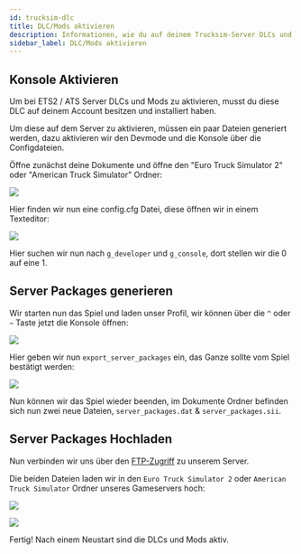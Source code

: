 ```yaml
---
id: trucksim-dlc
title: DLC/Mods aktivieren
description: Informationen, wie du auf deinem Trucksim-Server DLCs und Mods aktivierst
sidebar_label: DLC/Mods aktivieren
---
```


## Konsole Aktivieren

Um bei ETS2 / ATS Server DLCs und Mods zu aktivieren, musst du diese DLC auf deinem Account besitzen und installiert haben.

Um diese auf dem Server zu aktivieren, müssen ein paar Dateien generiert werden, dazu aktivieren wir den Devmode und die Konsole über die Configdateien.

Öffne zunächst deine Dokumente und öffne den "Euro Truck Simulator 2" oder "American Truck Simulator" Ordner:

![](https://screensaver01.zap-hosting.com/index.php/s/tD6oWBabHbQT8ox/preview)

Hier finden wir nun eine config.cfg Datei, diese öffnen wir in einem Texteditor:

![](https://screensaver01.zap-hosting.com/index.php/s/85YWmD3ZYjwKJCt/preview)

Hier suchen wir nun nach `g_developer` und `g_console`, dort stellen wir die 0 auf eine 1.

## Server Packages generieren

Wir starten nun das Spiel und laden unser Profil, wir können über die `^` oder `~` Taste jetzt die Konsole öffnen:

![](https://screensaver01.zap-hosting.com/index.php/s/GMm2BJzJ39fZtY2/preview)

Hier geben wir nun `export_server_packages` ein, das Ganze sollte vom Spiel bestätigt werden:

![](https://screensaver01.zap-hosting.com/index.php/s/TpsqKad3wW6ptKD/preview)

Nun können wir das Spiel wieder beenden, im Dokumente Ordner befinden sich nun zwei neue Dateien, `server_packages.dat` & `server_packages.sii`.

## Server Packages Hochladen

Nun verbinden wir uns über den [FTP-Zugriff](gameserver-ftpaccess.md) zu unserem Server.

Die beiden Dateien laden wir in den `Euro Truck Simulator 2` oder `American Truck Simulator` Ordner unseres Gameservers hoch:

![](https://screensaver01.zap-hosting.com/index.php/s/ncNABqLSS5ksJx3/preview)

![](https://screensaver01.zap-hosting.com/index.php/s/dsspM5o7GN8YiJN/preview)

Fertig! Nach einem Neustart sind die DLCs und Mods aktiv.

